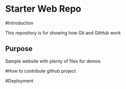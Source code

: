 # Starter Web Repo
#Introduction


This repository is for showing how Git and GitHub work

## Purpose

Sample website with plenty of files for demos

#How to contribute
github project

#Deployment
